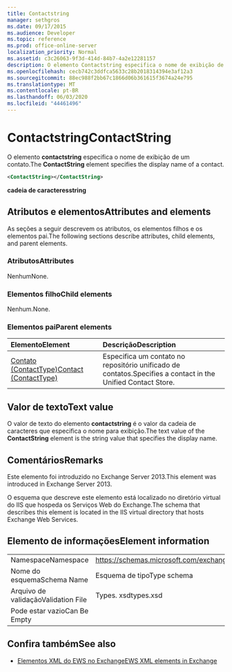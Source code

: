 ```yaml
---
title: Contactstring
manager: sethgros
ms.date: 09/17/2015
ms.audience: Developer
ms.topic: reference
ms.prod: office-online-server
localization_priority: Normal
ms.assetid: c3c26063-9f3d-414d-84b7-4a2e12281157
description: O elemento Contactstring especifica o nome de exibição de um contato.
ms.openlocfilehash: cecb742c3ddfca5633c28b2018314394e3af12a3
ms.sourcegitcommit: 88ec988f2bb67c1866d06b361615f3674a24e795
ms.translationtype: MT
ms.contentlocale: pt-BR
ms.lasthandoff: 06/03/2020
ms.locfileid: "44461496"
---
```

# <a name="contactstring"></a><span data-ttu-id="9d80b-103">Contactstring</span><span class="sxs-lookup"><span data-stu-id="9d80b-103">ContactString</span></span>

<span data-ttu-id="9d80b-104">O elemento **contactstring** especifica o nome de exibição de um contato.</span><span class="sxs-lookup"><span data-stu-id="9d80b-104">The **ContactString** element specifies the display name of a contact.</span></span> 
  
```XML
<ContactString></ContactString>
```

 <span data-ttu-id="9d80b-105">**cadeia de caracteres**</span><span class="sxs-lookup"><span data-stu-id="9d80b-105">**string**</span></span>
## <a name="attributes-and-elements"></a><span data-ttu-id="9d80b-106">Atributos e elementos</span><span class="sxs-lookup"><span data-stu-id="9d80b-106">Attributes and elements</span></span>

<span data-ttu-id="9d80b-107">As seções a seguir descrevem os atributos, os elementos filhos e os elementos pai.</span><span class="sxs-lookup"><span data-stu-id="9d80b-107">The following sections describe attributes, child elements, and parent elements.</span></span>
  
### <a name="attributes"></a><span data-ttu-id="9d80b-108">Atributos</span><span class="sxs-lookup"><span data-stu-id="9d80b-108">Attributes</span></span>

<span data-ttu-id="9d80b-109">Nenhum</span><span class="sxs-lookup"><span data-stu-id="9d80b-109">None.</span></span>
  
### <a name="child-elements"></a><span data-ttu-id="9d80b-110">Elementos filho</span><span class="sxs-lookup"><span data-stu-id="9d80b-110">Child elements</span></span>

<span data-ttu-id="9d80b-111">Nenhum.</span><span class="sxs-lookup"><span data-stu-id="9d80b-111">None.</span></span>
  
### <a name="parent-elements"></a><span data-ttu-id="9d80b-112">Elementos pai</span><span class="sxs-lookup"><span data-stu-id="9d80b-112">Parent elements</span></span>

|<span data-ttu-id="9d80b-113">**Elemento**</span><span class="sxs-lookup"><span data-stu-id="9d80b-113">**Element**</span></span>|<span data-ttu-id="9d80b-114">**Descrição**</span><span class="sxs-lookup"><span data-stu-id="9d80b-114">**Description**</span></span>|
|:-----|:-----|
|[<span data-ttu-id="9d80b-115">Contato (ContactType)</span><span class="sxs-lookup"><span data-stu-id="9d80b-115">Contact (ContactType)</span></span>](contact-contacttype.md) <br/> |<span data-ttu-id="9d80b-116">Especifica um contato no repositório unificado de contatos.</span><span class="sxs-lookup"><span data-stu-id="9d80b-116">Specifies a contact in the Unified Contact Store.</span></span>  <br/> |
   
## <a name="text-value"></a><span data-ttu-id="9d80b-117">Valor de texto</span><span class="sxs-lookup"><span data-stu-id="9d80b-117">Text value</span></span>

<span data-ttu-id="9d80b-118">O valor de texto do elemento **contactstring** é o valor da cadeia de caracteres que especifica o nome para exibição.</span><span class="sxs-lookup"><span data-stu-id="9d80b-118">The text value of the **ContactString** element is the string value that specifies the display name.</span></span> 
  
## <a name="remarks"></a><span data-ttu-id="9d80b-119">Comentários</span><span class="sxs-lookup"><span data-stu-id="9d80b-119">Remarks</span></span>

<span data-ttu-id="9d80b-120">Este elemento foi introduzido no Exchange Server 2013.</span><span class="sxs-lookup"><span data-stu-id="9d80b-120">This element was introduced in Exchange Server 2013.</span></span>
  
<span data-ttu-id="9d80b-121">O esquema que descreve este elemento está localizado no diretório virtual do IIS que hospeda os Serviços Web do Exchange.</span><span class="sxs-lookup"><span data-stu-id="9d80b-121">The schema that describes this element is located in the IIS virtual directory that hosts Exchange Web Services.</span></span>
  
## <a name="element-information"></a><span data-ttu-id="9d80b-122">Elemento de informações</span><span class="sxs-lookup"><span data-stu-id="9d80b-122">Element information</span></span>

|||
|:-----|:-----|
|<span data-ttu-id="9d80b-123">Namespace</span><span class="sxs-lookup"><span data-stu-id="9d80b-123">Namespace</span></span>  <br/> |https://schemas.microsoft.com/exchange/services/2006/types  <br/> |
|<span data-ttu-id="9d80b-124">Nome do esquema</span><span class="sxs-lookup"><span data-stu-id="9d80b-124">Schema Name</span></span>  <br/> |<span data-ttu-id="9d80b-125">Esquema de tipo</span><span class="sxs-lookup"><span data-stu-id="9d80b-125">Type schema</span></span>  <br/> |
|<span data-ttu-id="9d80b-126">Arquivo de validação</span><span class="sxs-lookup"><span data-stu-id="9d80b-126">Validation File</span></span>  <br/> |<span data-ttu-id="9d80b-127">Types. xsd</span><span class="sxs-lookup"><span data-stu-id="9d80b-127">types.xsd</span></span>  <br/> |
|<span data-ttu-id="9d80b-128">Pode estar vazio</span><span class="sxs-lookup"><span data-stu-id="9d80b-128">Can Be Empty</span></span>  <br/> ||
   
## <a name="see-also"></a><span data-ttu-id="9d80b-129">Confira também</span><span class="sxs-lookup"><span data-stu-id="9d80b-129">See also</span></span>



- [<span data-ttu-id="9d80b-130">Elementos XML do EWS no Exchange</span><span class="sxs-lookup"><span data-stu-id="9d80b-130">EWS XML elements in Exchange</span></span>](ews-xml-elements-in-exchange.md)


